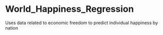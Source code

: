 # World_Happiness_Regression
Uses data related to economic freedom to predict individual happiness by nation
